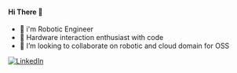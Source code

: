<!--[![Anurag's github stats][starts]][profile] --> 

#### Hi There 👋
- 🔭 i'm Robotic Engineer
- 🌱 Hardware interaction enthusiast with code
- 👯 I’m looking to collaborate on robotic and cloud domain for OSS

[![LinkedIn](https://img.shields.io/badge/LinkedIn-DanuAndrean-9cf?style=plactic&logo=LinkedIn)](https://www.linkedin.com/in/danu-andrean/)
<!-- [![codewar](https://www.codewars.com/users/danmirror/badges/small)](https://www.codewars.com/users/danmirror)

<a href="https://www.buymeacoffee.com/danuandrean" target="_blank"><img src="https://www.buymeacoffee.com/assets/img/custom_images/orange_img.png" alt="Buy Me A Coffee" style="height: 41px !important;width: 174px !important;box-shadow: 0px 3px 2px 0px rgba(190, 190, 190, 0.5) !important;-webkit-box-shadow: 0px 3px 2px 0px rgba(190, 190, 190, 0.5) !important;" ></a>
 -->
<!--
- 💬 Ask me about ...
- 📫 How to reach me: ...
- 😄 Pronouns: ...
- ⚡ Fun fact: ...
-->

<!--[![Top Langs](https://github-readme-stats.vercel.app/api/top-langs/?username=danmirror&layout=compact)](https://me-danuandrean.github.io) 

[![arduino](https://img.shields.io/badge/arduino-trafficlight-9cf?style=plactic&logo=arduino)](https://github.com/danmirror/traffic-light-arduino)
[![javascipt](https://img.shields.io/badge/phantomjs-loadspeed-yellow?style=plactic&logo=javascript)](https://github.com/danmirror/phantomjs-loadspeed)
[![laravel](https://img.shields.io/badge/laravel-IOT-red?style=plactic&logo=laravel)](https://github.com/danmirror/laravel-pressure)
[![python](https://img.shields.io/badge/python-multicroping-blue?style=plactic&logo=python)](https://github.com/danmirror/croping-multi-image-python)
-->
<!--[starts]: https://github-readme-stats.vercel.app/api?username=danmirror&theme=buefy&show_icons=true&count_private=false&hide=issues,prs
[profile]:https://me-danuandrean.github.io -->


